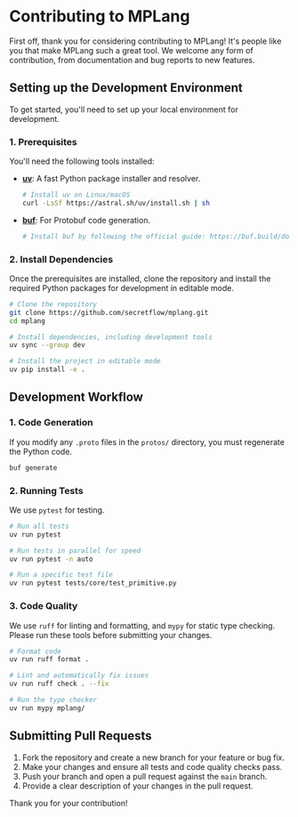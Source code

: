 # Contributing to MPLang

First off, thank you for considering contributing to MPLang! It's people like you that make MPLang such a great tool. We welcome any form of contribution, from documentation and bug reports to new features.

## Setting up the Development Environment

To get started, you'll need to set up your local environment for development.

### 1. Prerequisites

You'll need the following tools installed:

- **[uv](https://github.com/astral-sh/uv)**: A fast Python package installer and resolver.
  ```bash
  # Install uv on Linux/macOS
  curl -LsSf https://astral.sh/uv/install.sh | sh
  ```
- **[buf](https://buf.build/docs/installation)**: For Protobuf code generation.
  ```bash
  # Install buf by following the official guide: https://buf.build/docs/installation
  ```

### 2. Install Dependencies

Once the prerequisites are installed, clone the repository and install the required Python packages for development in editable mode.

```bash
# Clone the repository
git clone https://github.com/secretflow/mplang.git
cd mplang

# Install dependencies, including development tools
uv sync --group dev

# Install the project in editable mode
uv pip install -e .
```

## Development Workflow

### 1. Code Generation

If you modify any `.proto` files in the `protos/` directory, you must regenerate the Python code.

```bash
buf generate
```

### 2. Running Tests

We use `pytest` for testing.

```bash
# Run all tests
uv run pytest

# Run tests in parallel for speed
uv run pytest -n auto

# Run a specific test file
uv run pytest tests/core/test_primitive.py
```

### 3. Code Quality

We use `ruff` for linting and formatting, and `mypy` for static type checking. Please run these tools before submitting your changes.

```bash
# Format code
uv run ruff format .

# Lint and automatically fix issues
uv run ruff check . --fix

# Run the type checker
uv run mypy mplang/
```

## Submitting Pull Requests

1.  Fork the repository and create a new branch for your feature or bug fix.
2.  Make your changes and ensure all tests and code quality checks pass.
3.  Push your branch and open a pull request against the `main` branch.
4.  Provide a clear description of your changes in the pull request.

Thank you for your contribution!
